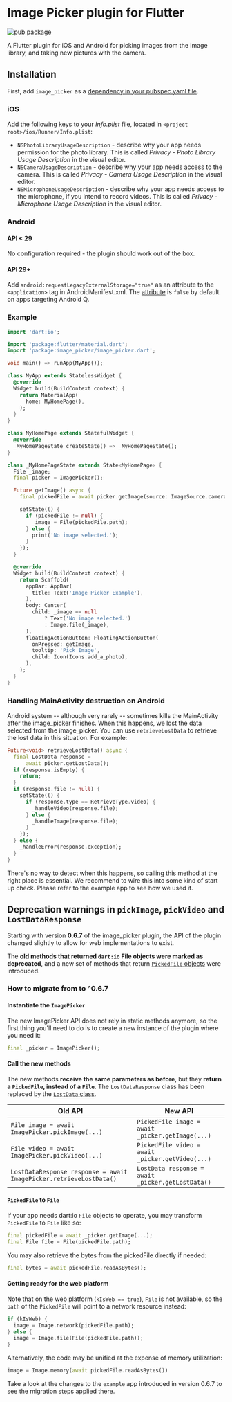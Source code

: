 # Image Picker plugin for Flutter

[![pub package](https://img.shields.io/pub/v/image_picker.svg)](https://pub.dev/packages/image_picker)

A Flutter plugin for iOS and Android for picking images from the image library,
and taking new pictures with the camera.

## Installation

First, add `image_picker` as a [dependency in your pubspec.yaml file](https://flutter.dev/docs/development/platform-integration/platform-channels).

### iOS

Add the following keys to your _Info.plist_ file, located in `<project root>/ios/Runner/Info.plist`:

* `NSPhotoLibraryUsageDescription` - describe why your app needs permission for the photo library. This is called _Privacy - Photo Library Usage Description_ in the visual editor.
* `NSCameraUsageDescription` - describe why your app needs access to the camera. This is called _Privacy - Camera Usage Description_ in the visual editor.
* `NSMicrophoneUsageDescription` - describe why your app needs access to the microphone, if you intend to record videos. This is called _Privacy - Microphone Usage Description_ in the visual editor.

### Android

#### API < 29
No configuration required - the plugin should work out of the box.

#### API 29+

Add `android:requestLegacyExternalStorage="true"` as an attribute to the `<application>` tag in AndroidManifest.xml. The [attribute](https://developer.android.com/training/data-storage/compatibility) is `false` by default on apps targeting Android Q. 

### Example

``` dart
import 'dart:io';

import 'package:flutter/material.dart';
import 'package:image_picker/image_picker.dart';

void main() => runApp(MyApp());

class MyApp extends StatelessWidget {
  @override
  Widget build(BuildContext context) {
    return MaterialApp(
      home: MyHomePage(),
    );
  }
}

class MyHomePage extends StatefulWidget {
  @override
  _MyHomePageState createState() => _MyHomePageState();
}

class _MyHomePageState extends State<MyHomePage> {
  File _image;
  final picker = ImagePicker();

  Future getImage() async {
    final pickedFile = await picker.getImage(source: ImageSource.camera);

    setState(() {
      if (pickedFile != null) {
        _image = File(pickedFile.path);
      } else {
        print('No image selected.');
      }
    });
  }

  @override
  Widget build(BuildContext context) {
    return Scaffold(
      appBar: AppBar(
        title: Text('Image Picker Example'),
      ),
      body: Center(
        child: _image == null
            ? Text('No image selected.')
            : Image.file(_image),
      ),
      floatingActionButton: FloatingActionButton(
        onPressed: getImage,
        tooltip: 'Pick Image',
        child: Icon(Icons.add_a_photo),
      ),
    );
  }
}
```

### Handling MainActivity destruction on Android

Android system -- although very rarely -- sometimes kills the MainActivity after the image_picker finishes. When this happens, we lost the data selected from the image_picker. You can use `retrieveLostData` to retrieve the lost data in this situation. For example:

```dart
Future<void> retrieveLostData() async {
  final LostData response =
      await picker.getLostData();
  if (response.isEmpty) {
    return;
  }
  if (response.file != null) {
    setState(() {
      if (response.type == RetrieveType.video) {
        _handleVideo(response.file);
      } else {
        _handleImage(response.file);
      }
    });
  } else {
    _handleError(response.exception);
  }
}
```

There's no way to detect when this happens, so calling this method at the right place is essential. We recommend to wire this into some kind of start up check. Please refer to the example app to see how we used it.

## Deprecation warnings in `pickImage`, `pickVideo` and `LostDataResponse`

Starting with version **0.6.7** of the image_picker plugin, the API of the plugin changed slightly to allow for web implementations to exist.

The **old methods that returned `dart:io` File objects were marked as deprecated**, and a new set of methods that return [`PickedFile` objects](https://pub.dev/documentation/image_picker_platform_interface/latest/image_picker_platform_interface/PickedFile-class.html) were introduced.

### How to migrate from to ^0.6.7

#### Instantiate the `ImagePicker`

The new ImagePicker API does not rely in static methods anymore, so the first thing you'll need to do is to create a new instance of the plugin where you need it:

```dart
final _picker = ImagePicker();
```

#### Call the new methods

The new methods **receive the same parameters as before**, but they **return a `PickedFile`, instead of a `File`**. The `LostDataResponse` class has been replaced by the [`LostData` class](https://pub.dev/documentation/image_picker_platform_interface/latest/image_picker_platform_interface/LostData-class.html).

| Old API | New API |
|---------|---------|
| `File image = await ImagePicker.pickImage(...)` | `PickedFile image = await _picker.getImage(...)` |
| `File video = await ImagePicker.pickVideo(...)` | `PickedFile video = await _picker.getVideo(...)` |
| `LostDataResponse response = await ImagePicker.retrieveLostData()` | `LostData response = await _picker.getLostData()` |

#### `PickedFile` to `File`

If your app needs dart:io `File` objects to operate, you may transform `PickedFile` to `File` like so:

```dart
final pickedFile = await _picker.getImage(...);
final File file = File(pickedFile.path);
```

You may also retrieve the bytes from the pickedFile directly if needed:

```dart
final bytes = await pickedFile.readAsBytes();
```

#### Getting ready for the web platform

Note that on the web platform (`kIsWeb == true`), `File` is not available, so the `path` of the `PickedFile` will point to a network resource instead:

```dart
if (kIsWeb) {
  image = Image.network(pickedFile.path);
} else {
  image = Image.file(File(pickedFile.path));
}
```

Alternatively, the code may be unified at the expense of memory utilization:

```dart
image = Image.memory(await pickedFile.readAsBytes())
```

Take a look at the changes to the `example` app introduced in version 0.6.7 to see the migration steps applied there.
